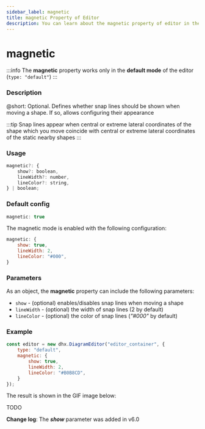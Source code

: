 ```yaml
---
sidebar_label: magnetic
title: magnetic Property of Editor
description: You can learn about the magnetic property of editor in the documentation of the DHTMLX JavaScript Diagram library. Browse developer guides and API reference, try out code examples and live demos, and download a free 30-day evaluation version of DHTMLX Diagram.
---
```


# magnetic

:::info
The **magnetic** property works only in the **default mode** of the editor (`type: "default"`)
:::

### Description

@short: Optional. Defines whether snap lines should be shown when moving a shape. If so, allows configuring their appearance

:::tip
Snap lines appear when central or extreme lateral coordinates of the shape which you move coincide with central or extreme lateral coordinates of the static nearby shapes
:::

### Usage

~~~jsx
magnetic?: {
    show?: boolean,
    lineWidth?: number,
    lineColor?: string,
} | boolean;
~~~

### Default config

~~~jsx
magnetic: true 
~~~

The magnetic mode is enabled with the following configuration:

~~~jsx
magnetic: {
    show: true,
    lineWidth: 2,
    lineColor: "#000",
}
~~~

### Parameters

As an object, the **magnetic** property can include the following parameters:

- `show` - (optional) enables/disables snap lines when moving a shape
- `lineWidth` - (optional) the width of snap lines (2 by default)
- `lineColor` - (optional) the color of snap lines (*"#000"* by default)

### Example

~~~jsx {3-7}
const editor = new dhx.DiagramEditor("editor_container", {
    type: "default",
    magnetic: {
        show: true,
        lineWidth: 2,
        lineColor: "#B0B8CD",
    }
});
~~~

The result is shown in the GIF image below:

TODO

**Change log**: The ***show*** parameter was added in v6.0